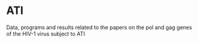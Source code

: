 # ATI
Data, programs and results related to the papers on the pol and gag genes of the HIV-1 virus subject to ATI
